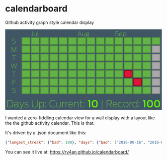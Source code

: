 # calendarboard
Github activity graph style calendar display

![Sample Calendar Board](sample.png)

I wanted a zero-fiddling calendar view for a wall display with a layout like the the github activity calendar.  This is that.

It's driven by a .json document like this:

```JSON
{"longest_streak": {"bad": 100}, "days": {"bad": ["2016-09-16", "2016-09-08", "2016-05-31"]}}
```

You can see it live at: https://ry4an.github.io/calendarboard/
